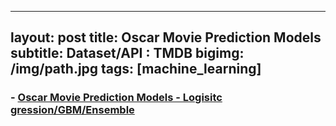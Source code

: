 
---
layout: post
title: Oscar Movie Prediction Models
subtitle: Dataset/API : TMDB
bigimg: /img/path.jpg
tags: [machine_learning]
---

### - [Oscar Movie Prediction Models - Logisitc gression/GBM/Ensemble](https://github.com/Pyligent/2019_Oscar_Best_Picture_Prediction)
